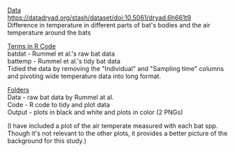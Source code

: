 <ins>Data</ins>
<br> https://datadryad.org/stash/dataset/doi:10.5061/dryad.6h661t9
<br> Difference in temperature in different parts of bat's bodies and the air temperature around the bats
<br>

<ins>Terms in R Code</ins>
<br> batdat - Rummel et al.'s raw bat data
<br> battemp - Rummel et al.'s tidy bat data
<br> Tidied the data by removing the "Individual" and "Sampling time" columns and pivoting wide temperature data into long format. 
<br>

<ins>Folders</ins>
<br> Data - raw bat data by Rummel at al.
<br> Code - R code to tidy and plot data
<br> Output - plots in black and white and plots in color (2 PNGs)
<br>

(I have included a plot of the air temperate measured with each bat spp. Though it's not relevant to the other plots, it provides a better picture of the background for this study.) 

